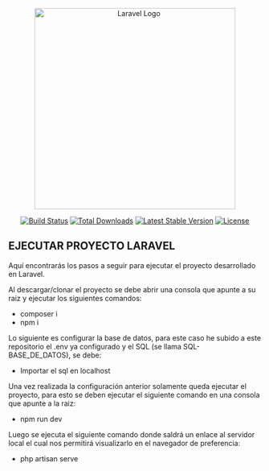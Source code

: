 <p align="center"><a href="https://laravel.com" target="_blank"><img src="https://raw.githubusercontent.com/laravel/art/master/logo-lockup/5%20SVG/2%20CMYK/1%20Full%20Color/laravel-logolockup-cmyk-red.svg" width="400" alt="Laravel Logo"></a></p>

<p align="center">
<a href="https://github.com/laravel/framework/actions"><img src="https://github.com/laravel/framework/workflows/tests/badge.svg" alt="Build Status"></a>
<a href="https://packagist.org/packages/laravel/framework"><img src="https://img.shields.io/packagist/dt/laravel/framework" alt="Total Downloads"></a>
<a href="https://packagist.org/packages/laravel/framework"><img src="https://img.shields.io/packagist/v/laravel/framework" alt="Latest Stable Version"></a>
<a href="https://packagist.org/packages/laravel/framework"><img src="https://img.shields.io/packagist/l/laravel/framework" alt="License"></a>
</p>

## EJECUTAR PROYECTO LARAVEL

Aquí encontrarás los pasos a seguir para ejecutar el proyecto desarrollado en Laravel.

Al descargar/clonar el proyecto se debe abrir una consola que apunte a su raiz y ejecutar los siguientes comandos:
- composer i
- npm i

Lo siguiente es configurar la base de datos, para este caso he subido a este repositorio el .env ya configurado y el SQL (se llama SQL-BASE_DE_DATOS), se debe:
- Importar el sql en localhost

Una vez realizada la configuración anterior solamente queda ejecutar el proyecto, para esto se deben ejecutar el siguiente comando en una consola que apunte a la raiz:
- npm run dev

Luego se ejecuta el siguiente comando donde saldrá un enlace al servidor local el cual nos permitirá visualizarlo en el navegador de preferencia:
- php artisan serve
